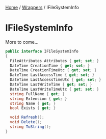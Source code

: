 [Home](/README.md) / [Wrappers](/docs/wrappers/README.md) / IFileSystemInfo

# IFileSystemInfo
More to come...

```cs
public interface IFileSystemInfo
{
  FileAttributes Attributes { get; set; }
  DateTime CreationTime { get; set; }
  DateTime CreationTimeUtc { get; set; }
  DateTime LastAccessTime { get; set; }
  DateTime LastAccessTimeUtc { get; set; }
  DateTime LastWriteTime { get; set; }
  DateTime LastWriteTimeUtc { get; set; }
  string FullName { get; }
  string Extension { get; }
  string Name { get; }
  bool Exists { get; }

  void Refresh();
  void Delete();
  string ToString();
}
```